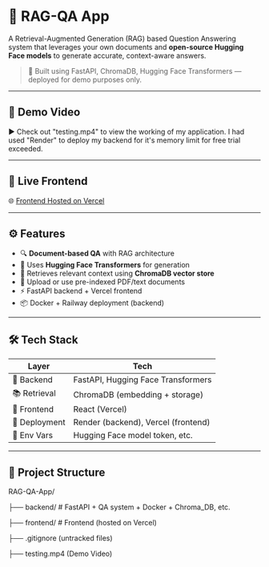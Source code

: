 # 🧠 RAG-QA App

A Retrieval-Augmented Generation (RAG) based Question Answering system that leverages your own documents and **open-source Hugging Face models** to generate accurate, context-aware answers.

> 📌 Built using FastAPI, ChromaDB, Hugging Face Transformers — deployed for demo purposes only.

---

## 🎥 Demo Video

▶️ Check out "testing.mp4" to view the working of my application.
I had used "Render" to deploy my backend for it's memory limit for free trial exceeded.

---

## 🚀 Live Frontend

🌐 [Frontend Hosted on Vercel](https://your-vercel-url.vercel.app)

---

## ⚙️ Features

- 🔍 **Document-based QA** with RAG architecture
- 🤖 Uses **Hugging Face Transformers** for generation
- 🧠 Retrieves relevant context using **ChromaDB vector store**
- 🧾 Upload or use pre-indexed PDF/text documents
- ⚡ FastAPI backend + Vercel frontend
- 📦 Docker + Railway deployment (backend)

---

## 🛠️ Tech Stack

| Layer      | Tech                                 |
|------------|--------------------------------------|
| 🧠 Backend | FastAPI, Hugging Face Transformers   |
| 📚 Retrieval | ChromaDB (embedding + storage)      |
| 🎯 Frontend| React (Vercel)                        |
| 🐳 Deployment | Render (backend), Vercel (frontend) |
| 🔐 Env Vars | Hugging Face model token, etc.       |

---

## 📁 Project Structure

RAG-QA-App/

├── backend/ # FastAPI + QA system + Docker + Chroma_DB, etc.

├── frontend/ # Frontend (hosted on Vercel)

├── .gitignore (untracked files)

├── testing.mp4 (Demo Video)
